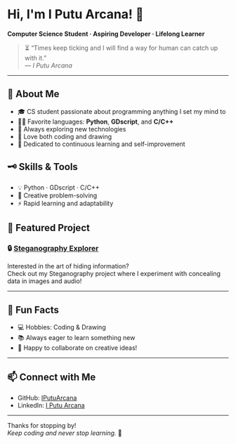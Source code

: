 # Hi, I'm I Putu Arcana! 👋

**Computer Science Student · Aspiring Developer · Lifelong Learner**
> ⏳ “Times keep ticking and I will find a way for human can catch up with it.”  
> — _I Putu Arcana_

---

## 🚀 About Me

- 🎓 CS student passionate about programming anything I set my mind to
- 🧑‍💻 Favorite languages: **Python**, **GDscript**, and **C/C++**
- 🧪 Always exploring new technologies
- 🎨 Love both coding and drawing
- 🌱 Dedicated to continuous learning and self-improvement

## 🗝️ Skills & Tools

- 💡 Python · GDscript · C/C++
- 🧩 Creative problem-solving
- ⚡ Rapid learning and adaptability

## 🌟 Featured Project

### 🔒 [Steganography Explorer](https://github.com/IPutuArcana/Steganographi)
Interested in the art of hiding information?  
Check out my Steganography project where I experiment with concealing data in images and audio!

---

## 🎨 Fun Facts

- 💻 Hobbies: Coding & Drawing
- 📚 Always eager to learn something new
- 🤝 Happy to collaborate on creative ideas!

---

## 📫 Connect with Me

- GitHub: [IPutuArcana](https://github.com/IPutuArcana)
- LinkedIn: [I Putu Arcana](https://www.linkedin.com/in/i-putu-arcana-3ab4962b0)

---

Thanks for stopping by!  
_Keep coding and never stop learning._ 🚀
